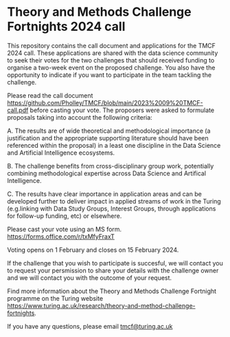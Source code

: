 # Theory and Methods Challenge Fortnights 2024 call
This repository contains the call document and applications for the TMCF 2024 call. These applications are shared with the data science community to seek their votes for the two challenges that should received funding to organise a two-week event on the proposed challenge. You also have the opportunity to indicate if you want to participate in the team tackling the challenge. 

Please read the call document https://github.com/Pholley/TMCF/blob/main/2023%2009%20TMCF-call.pdf before casting your vote. The proposers were asked to formulate proposals taking into account the following criteria: 

A. The results are of wide theoretical and methodological importance (a justification and the appropriate supporting literature should have been referenced within the proposal) in a least one discipline in the Data Science and Artificial Intelligence ecosystems. 

B. The challenge benefits from cross-disciplinary group work, potentially combining methodological expertise across Data Science and Artifical Intelligence.

C. The results have clear importance in application areas and can be developed further to deliver impact in applied streams of work in the Turing (e.g.linking with Data Study Groups, Interest Groups, through applications for follow-up funding, etc) or elsewhere.

Please cast your vote using an MS form. https://forms.office.com/r/txMfyFraxT

Voting opens on 1 February and closes on 15 February 2024.

If the challenge that you wish to participate is succesful, we will contact you to request your persmission to share your details with the challenge owner and we will contact you with the outcome of your request.

Find more information about the Theory and Methods Challenge Fortnight programme on the Turing website https://www.turing.ac.uk/research/theory-and-method-challenge-fortnights.

If you have any questions, please email tmcf@turing.ac.uk


